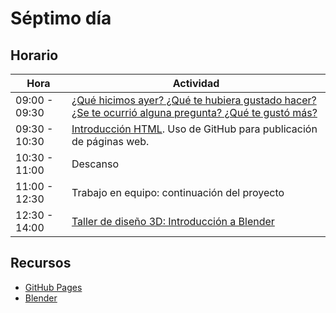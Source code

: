# Séptimo día


## Horario

| Hora          | Actividad                                                                |
| ------------- | -------------------------------------------------------------------------|
| 09:00 - 09:30 | [¿Qué hicimos ayer? ¿Qué te hubiera gustado hacer? ¿Se te ocurrió alguna pregunta? ¿Qué te gustó más?](../fichas/dia-2/repaso.md) | 
| 09:30 - 10:30 | [Introducción HTML](https://github.com/oslugr/2017sereingeniera/blob/master/fichas/dia-7/html.md). Uso de GitHub para publicación de páginas web. |
| 10:30 - 11:00 | Descanso |
| 11:00 - 12:30 | Trabajo en equipo: continuación del proyecto |
| 12:30 - 14:00 | [Taller de diseño 3D: Introducción a Blender](../fichas/dia-7/blender.md) |

## Recursos

- [GitHub Pages](https://pages.github.com)
- [Blender](https://www.blender.org)




